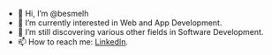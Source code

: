 - 👋 Hi, I’m @besmelh
- 👀 I’m currently interested in Web and App Development.
- 🌱 I’m still discovering various other fields in Software Development.
- 📫 How to reach me: [LinkedIn](https://www.linkedin.com/in/besmelh-alshaalan-50b5b4194/).

<!---
besmelh/besmelh is a ✨ special ✨ repository because its `README.md` (this file) appears on your GitHub profile.
You can click the Preview link to take a look at your changes.
--->
